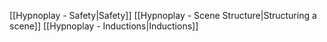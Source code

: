 [[Hypnoplay - Safety|Safety]]
[[Hypnoplay - Scene Structure|Structuring a scene]]
[[Hypnoplay - Inductions|Inductions]]

